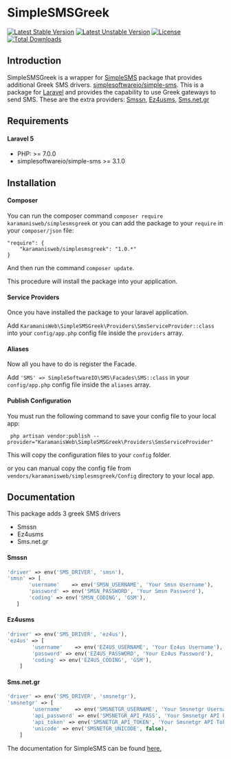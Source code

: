 SimpleSMSGreek
==========

[![Latest Stable Version](https://poser.pugx.org/karamanisweb/simplesmsgreek/v/stable)](https://packagist.org/packages/karamanisweb/simplesmsgreek)
[![Latest Unstable Version](https://poser.pugx.org/karamanisweb/simplesmsgreek/v/unstable)](https://packagist.org/packages/karamanisweb/simplesmsgreek)
[![License](https://poser.pugx.org/karamanisweb/simplesmsgreek/license)](https://packagist.org/packages/karamanisweb/simplesmsgreek)
[![Total Downloads](https://poser.pugx.org/karamanisweb/simplesmsgreek/downloads)](https://packagist.org/packages/karamanisweb/simplesmsgreek)

## Introduction
SimpleSMSGreek is a wrapper for [SimpleSMS](https://github.com/simplesoftwareio/simple-sms) package that provides additional Greek SMS drivers. [simplesoftwareio/simple-sms](https://github.com/simplesoftwareio/simple-sms). This is a package for [Laravel](http://laravel.com/) and provides the capability to use Greek gateways to send SMS. These are the extra providers: [Smssn](http://www.smsn.gr), [Ez4usms](http://ez4usms.com), [Sms.net.gr](http://www.sms.net.gr/)

## Requirements

#### Laravel 5
* PHP: >= 7.0.0
* simplesoftwareio/simple-sms >= 3.1.0

## Installation

#### Composer
You can run the composer command `composer require karamanisweb/simplesmsgreek`
or you can add the package to your `require` in your `composer/json` file:

    "require": {
        "karamanisweb/simplesmsgreek": "1.0.*"
    }

And then run the command `composer update`.

This procedure will install the package into your application.

#### Service Providers

Once you have installed the package to your laravel application.

Add `KaramanisWeb\SimpleSMSGreek\Providers\SmsServiceProvider::class` into your `config/app.php` config file inside the `providers` array.

#### Aliases

Now all you have to do is register the Facade.

Add `'SMS' => SimpleSoftwareIO\SMS\Facades\SMS::class` in your `config/app.php` config file inside the `aliases` array.

#### Publish Configuration

You must run the following command to save your config file to your local app:

     php artisan vendor:publish --provider="KaramanisWeb\SimpleSMSGreek\Providers\SmsServiceProvider"

This will copy the configuration files to your `config` folder.

or you can manual copy the config file from `vendors/karamanisweb/simplesmsgreek/Config` directory to your local app.

## Documentation
This package adds 3 greek SMS drivers
- Smssn
- Ez4usms
- Sms.net.gr
    

 #### Smssn

 ```php
'driver' => env('SMS_DRIVER', 'smsn'),
'smsn' => [
        'username'    => env('SMSN_USERNAME', 'Your Smsn Username'),
        'password' => env('SMSN_PASSWORD', 'Your Smsn Password'),
        'coding' => env('SMSN_CODING', 'GSM'),
    ]
```

#### Ez4usms

```php
'driver' => env('SMS_DRIVER', 'ez4us'),
'ez4us' => [
        'username'    => env('EZ4US_USERNAME', 'Your Ez4us Username'),
        'password' => env('EZ4US_PASSWORD', 'Your Ez4us Password'),
        'coding' => env('EZ4US_CODING', 'GSM'),
    ]
```  

#### Sms.net.gr

```php
'driver' => env('SMS_DRIVER', 'smsnetgr'),
'smsnetgr' => [
        'username'    => env('SMSNETGR_USERNAME', 'Your Smsnetgr Username'),
        'api_password' => env('SMSNETGR_API_PASS', 'Your Smsnetgr API Password'),
        'api_token' => env('SMSNETGR_API_TOKEN', 'Your Smsnetgr API Token'),
        'unicode' => env('SMSNETGR_UNICODE', false),
    ]
```  

The documentation for SimpleSMS can be found [here.](https://www.simplesoftware.io/docs/simple-sms)